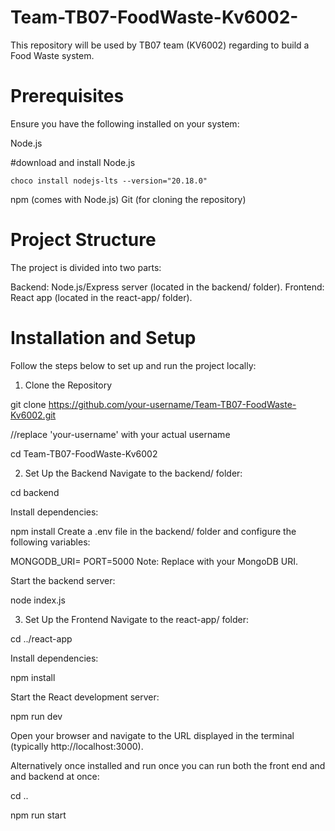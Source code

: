 # Team-TB07-FoodWaste-Kv6002-

This repository will be used by TB07 team (KV6002) regarding to build a Food Waste system.


# Prerequisites
Ensure you have the following installed on your system:

Node.js 

#download and install Node.js

```choco install nodejs-lts --version="20.18.0"```

npm (comes with Node.js)
Git (for cloning the repository)

# Project Structure
The project is divided into two parts:

Backend: Node.js/Express server (located in the backend/ folder).
Frontend: React app (located in the react-app/ folder).

# Installation and Setup
Follow the steps below to set up and run the project locally:

1. Clone the Repository

git clone https://github.com/your-username/Team-TB07-FoodWaste-Kv6002.git

//replace 'your-username' with your actual username

cd Team-TB07-FoodWaste-Kv6002

2. Set Up the Backend
Navigate to the backend/ folder:

cd backend

Install dependencies:

npm install
Create a .env file in the backend/ folder and configure the following variables:

MONGODB_URI=<your-mongodb-connection-string>
PORT=5000
Note: Replace <your-mongodb-connection-string> with your MongoDB URI.

Start the backend server:

node index.js

3. Set Up the Frontend
Navigate to the react-app/ folder:

 
cd ../react-app

Install dependencies:

 
npm install

Start the React development server:

 
npm run dev

Open your browser and navigate to the URL displayed in the terminal (typically http://localhost:3000).


Alternatively once installed and run once you can run both the front end and and backend at once:

cd ..

npm run start


